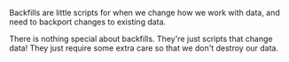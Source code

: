 Backfills are little scripts for when we change how we work with data, and need to backport changes to existing data. 

There is nothing special about backfills. They're just scripts that change data! They just require some extra care so that we don't destroy our data.
